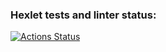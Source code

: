 ### Hexlet tests and linter status:
[![Actions Status](https://github.com/aernie/python-project-lvl1/workflows/hexlet-check/badge.svg)](https://github.com/aernie/python-project-lvl1/actions)